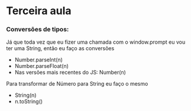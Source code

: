 # Terceira aula

### Conversões de tipos:

Já que toda vez que eu fizer uma chamada com o window.prompt eu vou ter uma String, então eu faço as conversões

* Number.parseInt(n)
* Number.parseFloat(n)
* Nas versões mais recentes do JS: Number(n)

Para transformar de Número para String eu faço o mesmo

* String(n)
* n.toString()